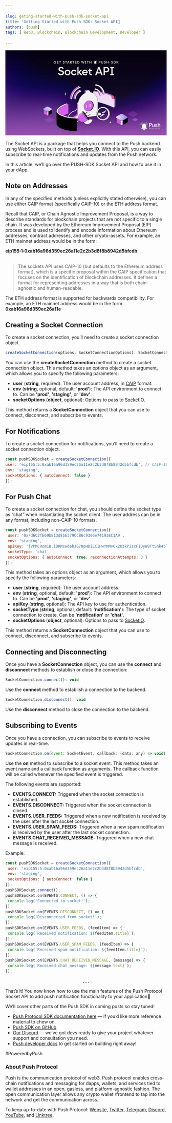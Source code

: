 ```yaml
---

slug: geting-started-with-push-sdk-socket-api
title: 'Getting Started with Push SDK: Socket API🔔'
authors: [push]
tags: [ Web3, Blockchain, Blockchain Development, Developer ]

---
```


![Cover image of Getting Started with Push SDK: Socket API🔔](./cover-image.webp)

The Socket API is a package that helps you connect to the Push backend using WebSockets, built on top of <a href="https://socket.io/docs/v4/client-api/"><b>Socket.IO</b></a>. With this API, you can easily subscribe to real-time notifications and updates from the Push network.

<!--truncate-->

In this article, we’ll go over the PUSH-SDK Socket API and how to use it in your dApp.

## Note on Addresses
In any of the specified methods (unless explicitly stated otherwise), you can use either CAIP format (specifically CAIP-10) or the ETH address format.

Recall that CAIP, or Chain Agnostic Improvement Proposal, is a way to describe standards for blockchain projects that are not specific to a single chain. It was developed by the Ethereum Improvement Proposal (EIP) process and is used to identify and encode information about Ethereum addresses, contract addresses, and other crypto-assets. For example, an ETH mainnet address would be in the form:

<b>eip155:1:0xab16a96d359ec26a11e2c2b3d8f8b8942d5bfcdb</b><br/><br/>

<blockquote>The sockets API uses CAIP-10 (but defaults to the Ethereum address format), which is a specific proposal within the CAIP specification that focuses on the identification of blockchain addresses. It defines a format for representing addresses in a way that is both chain-agnostic and human-readable.</blockquote>

The ETH address format is supported for backwards compatibility. For example, an ETH mainnet address would be in the form <b>0xab16a96d359ec26a11e</b>

## Creating a Socket Connection

To create a socket connection, you’ll need to create a socket connection object.

```js
createSocketConnection(options: SocketConnectionOptions): SocketConnection
```

You can use the <b>createSocketConnection</b> method to create a socket connection object. This method takes an options object as an argument, which allows you to specify the following parameters:

- <b>user</b> (<b>string</b>, required): The user account address, in <a href="https://github.com/ChainAgnostic/CAIPs/blob/master/CAIPs/caip-10.md#test-cases">CAIP</a> format.
- <b>env</b> (<b>string</b>, optional, default: <b>'prod'</b>): The API environment to connect to. Can be <b>'prod'</b>, <b>'staging'</b>, or <b>'dev'</b>.
- <b>socketOptions</b> (<b>object</b>, optional): Options to pass to <a href="https://socket.io/docs/v4/client-options/">SocketIO</a>.

This method returns a <b>SocketConnection</b> object that you can use to connect, disconnect, and subscribe to events.

## For Notifications
To create a socket connection for notifications, you’ll need to create a socket connection object.

```js
const pushSDKSocket = createSocketConnection({
user: 'eip155:5:0xab16a96d359ec26a11e2c2b3d8f8b8942d5bfcdb', // CAIP-10 format
env: 'staging',
socketOptions: { autoConnect: false }
});
```

## For Push Chat
To create a socket connection for chat, you should define the socket type as “chat” when instantiating the socket client. The user address can be in any format, including non-CAIP-10 formats.

```js
const pushSDKSocket = createSocketConnection({
 user: '0xFd6C2fE69bE13d8bE379CCB6c9306e74193EC1A9',
 env: 'staging',
 apiKey: 'jVPMCRom1B.iDRMswdehJG7NpHDiECIHwYMMv6k2KzkPJscFIDyW8TtSnk4blYnGa8DIkfuacU0',
 socketType: 'chat',
 socketOptions: { autoConnect: true, reconnectionAttempts: 3 }
});
```

This method takes an options object as an argument, which allows you to specify the following parameters:

- <b>user</b> (<b>string</b>, required): The user account address.
- <b>env</b> (<b>string</b>, optional, default: <b>'prod'</b>): The API environment to connect to. Can be <b>'prod'</b>, <b>'staging'</b>, or <b>'dev'</b>.
- <b>apiKey</b> (<b>string</b>, optional): The API key to use for authentication.
- <b>socketType</b> (<b>string</b>, optional, default: <b>'notification'</b>): The type of socket connection to create. Can be <b>'notification'</b> or <b>'chat'</b>.
- <b>socketOptions</b> (<b>object</b>, optional): Options to pass to <a href="https://socket.io/docs/v4/client-options/">SocketIO</a>.

This method returns a <b>SocketConnection</b> object that you can use to connect, disconnect, and subscribe to events.

## Connecting and Disconnecting
Once you have a <b>SocketConnection</b> object, you can use the <b>connect</b> and <b>disconnect</b> methods to establish or close the connection:

```js
SocketConnection.connect(): void
```

Use the <b>connect</b> method to establish a connection to the backend.

```js
SocketConnection.disconnect(): void
```

Use the <b>disconnect</b> method to close the connection to the backend.

## Subscribing to Events

Once you have a connection, you can subscribe to events to receive updates in real-time.

```js
SocketConnection.on(event: SocketEvent, callback: (data: any) => void): 
```

Use the <b>on</b> method to subscribe to a socket event. This method takes an event name and a callback function as arguments. The callback function will be called whenever the specified event is triggered.

The following events are supported:

- <b>EVENTS.CONNECT:</b> Triggered when the socket connection is established.
- <b>EVENTS.DISCONNECT:</b> Triggered when the socket connection is closed.
- <b>EVENTS.USER_FEEDS:</b> Triggered when a new notification is received by the user after the last socket connection.
- <b>EVENTS.USER_SPAM_FEEDS:</b> Triggered when a new spam notification is received by the user after the last socket connection.
- <b>EVENTS.CHAT_RECEIVED_MESSAGE:</b> Triggered when a new chat message is received.

Example:

```js
const pushSDKSocket = createSocketConnection({
 user: 'eip155:5:0xab16a96d359ec26a11e2c2b3d8f8b8942d5bfcdb',
 env: 'staging',
 socketOptions: { autoConnect: false }
});
pushSDKSocket.connect();
pushSDKSocket.on(EVENTS.CONNECT, () => {
 console.log('Connected to socket!');
});
pushSDKSocket.on(EVENTS.DISCONNECT, () => {
 console.log('Disconnected from socket!');
});
pushSDKSocket.on(EVENTS.USER_FEEDS, (feedItem) => {
 console.log(`Received notification: ${feedItem.title}`);
});
pushSDKSocket.on(EVENTS.USER_SPAM_FEEDS, (feedItem) => {
 console.log(`Received spam notification: ${feedItem.title}`);
});
pushSDKSocket.on(EVENTS.CHAT_RECEIVED_MESSAGE, (message) => {
 console.log(`Received chat message: ${message.text}`);
});
```

<center><b>.   .   .</b></center>

That’s it! You now know how to use the main features of the Push Protocol Socket API to add push notification functionality to your application🎉

We’ll cover other parts of the Push SDK in coming posts so stay tuned!

- [Push Protocol SDK documentation here](https://docs.push.org/developers/developer-tooling/push-sdk/sdk-packages-details/pushprotocol-socket) — if you’d like more reference material to chew on.
- [Push SDK on GitHub](https://github.com/ethereum-push-notification-service/push-sdk)
- [Our Discord](https://discord.gg/pushprotocol) — we’ve got devs ready to give your project whatever support and consultation you need.
- [Push developer docs](https://docs.push.org/developers/) to get started on building right away!

#PoweredbyPush

### About Push Protocol

Push is the communication protocol of web3. Push protocol enables cross-chain notifications and messaging for dapps, wallets, and services tied to wallet addresses in an open, gasless, and platform-agnostic fashion. The open communication layer allows any crypto wallet /frontend to tap into the network and get the communication across.

To keep up-to-date with Push Protocol: [Website](https://push.org/), [Twitter](https://twitter.com/pushprotocol), [Telegram](https://t.me/epnsproject), [Discord](https://discord.gg/pushprotocol), [YouTube](https://www.youtube.com/c/EthereumPushNotificationService), and [Linktree](https://linktr.ee/pushprotocol).